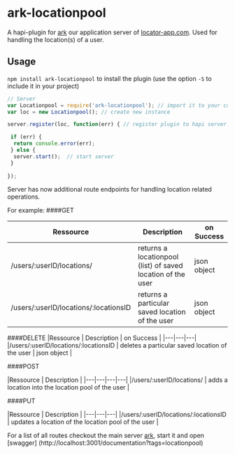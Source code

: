 # ark-locationpool
A hapi-plugin for [ark](https://github.com/locator-kn/ark) our application server of [locator-app.com](http://www.locator-app.com/). Used for handling the location(s) of a user.

## Usage
```npm install ark-locationpool```  to install the plugin (use the option ```-S``` to include it in your project)

```js
// Server 
var Locationpool = require('ark-locationpool'); // import it to your code
var loc = new Locationpool(); // create new instance

server.register(loc, function(err) { // register plugin to hapi server

 if (err) {
  return console.error(err);
 } else {
  server.start();  // start server
 }
 
});

```

Server has now additional route endpoints for handling location related operations.

For example:
####GET

|Ressource   | Description  |  on Success | 
|---|---|---|
|/users/:userID/locations/  | returns a locationpool (list) of saved location of the user   | json object | 
|/users/:userID/locations/:locationsID | returns a particular saved location of the user | json object |

####DELETE
|Ressource   | Description  |  on Success |
|---|---|---|
|/users/:userID/locations/:locationsID | deletes a particular saved location of the user | json object |

####POST

|Ressource   | Description  |
|---|---|---|---|
|/users/:userID/locations/  | adds a location into the location pool of the user   |

####PUT

|Ressource   | Description  |
|---|---|---|
|/users/:userID/locations/:locationsID  | updates a location of the location pool of the user   |

For a list of all routes checkout the main server [ark](https://github.com/locator-kn/ark), start it and open [swagger] (http://localhost:3001/documentation?tags=locationpool)
